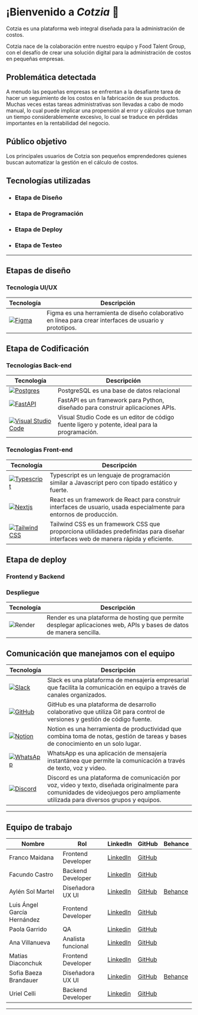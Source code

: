 # ¡Bienvenido a *Cotzia* 🚀

Cotzia es una plataforma web integral diseñada para la administración de costos.

Cotzia nace de la colaboración entre nuestro equipo y Food Talent Group, con el desafío de crear una solución digital para la administración de costos en pequeñas empresas.

## Problemática detectada

A menudo las pequeñas empresas se enfrentan a la desafiante tarea de hacer un seguimiento de los costos en la fabricación de sus productos. Muchas veces estas tareas administrativas son llevadas a cabo de modo manual, lo cual puede implicar una propensión al error y cálculos que toman un tiempo considerablemente excesivo, lo cual se traduce en pérdidas importantes en la rentabilidad del negocio. 

## Público objetivo

Los principales usuarios de Cotzia son pequeños emprendedores quienes buscan automatizar la gestión en el cálculo de costos. 
   
## Tecnologías utilizadas
- ### Etapa de Diseño
- ### Etapa de Programación 
- ### Etapa de Deploy
- ### Etapa de Testeo


-------
## Etapas de diseño
### Tecnología UI/UX


| Tecnología                                                                                           | Descripción                                                                                       |
|------------------------------------------------------------------------------------------------------|---------------------------------------------------------------------------------------------------|
| [![Figma](https://skillicons.dev/icons?i=figma)](https://www.figma.com/)  | Figma es una herramienta de diseño colaborativo en línea para crear interfaces de usuario y prototipos.                        |
## Etapa de Codificación

### Tecnologías Back-end 

| Tecnología                                                                                           | Descripción                                                                                       |
|------------------------------------------------------------------------------------------------------|---------------------------------------------------------------------------------------------------|
| [![Postgres](https://skillicons.dev/icons?i=postgres)](https://www.mongodb.com/)  | PostgreSQL es una base de datos relacional  |                                            |
| [![FastAPI](https://skillicons.dev/icons?i=fastapi)](https://expressjs.com/)              | FastAPI es un framework para Python, diseñado para construir aplicaciones APIs.                 |                                 |
| [![Visual Studio Code](https://skillicons.dev/icons?i=vscode)](https://code.visualstudio.com/) | Visual Studio Code es un editor de código fuente ligero y potente, ideal para la programación.                          |

### Tecnologías Front-end

| Tecnología                                                                                           | Descripción                                                                                                  |
|------------------------------------------------------------------------------------------------------|--------------------------------------------------------------------------------------------------------------|
| [![Typescript](https://skillicons.dev/icons?i=typescript)](https://www.javascript.com/)               | Typescript es un lenguaje de programación similar a Javascript pero con tipado estático y fuerte.          |
| [![Nextjs](https://skillicons.dev/icons?i=nextjs)](https://reactjs.org/)                                        | React es un framework de React para construir interfaces de usuario, usada especialmente para entornos de producción.      |
| [![Tailwind CSS](https://skillicons.dev/icons?i=tailwind)](https://tailwindcss.com/)                 | Tailwind CSS es un framework CSS que proporciona utilidades predefinidas para diseñar interfaces web de manera rápida y eficiente.       |


## Etapa de deploy
### Frontend y Backend 
### Despliegue

| Tecnología                                                                                           | Descripción                                                                                       |
|------------------------------------------------------------------------------------------------------|---------------------------------------------------------------------------------------------------|
| ![Render](https://github.com/user-attachments/assets/0ea906a1-eb52-4961-8ecf-fab37aded21c) | Render es una plataforma de hosting que permite desplegar aplicaciones web, APIs y bases de datos de manera sencilla.         |


## Comunicación que manejamos con el equipo

| Tecnología                                                                                           | Descripción                                                                                       |
|------------------------------------------------------------------------------------------------------|---------------------------------------------------------------------------------------------------|
| [![Slack](https://skillicons.dev/icons?i=slack)](https://slack.com/)  | Slack es una plataforma de mensajería empresarial que facilita la comunicación en equipo a través de canales organizados.         |
| [![GitHub](https://skillicons.dev/icons?i=github)](https://github.com/)                     | GitHub es una plataforma de desarrollo colaborativo que utiliza Git para control de versiones y gestión de código fuente.                                                 |               |
| [![Notion](https://skillicons.dev/icons?i=notion)](https://www.notion.so/)           | Notion es una herramienta de productividad que combina toma de notas, gestión de tareas y bases de conocimiento en un solo lugar.                                  |
| [![WhatsApp](https://skillicons.dev/icons?i=whatsapp)](https://www.whatsapp.com/) | WhatsApp es una aplicación de mensajería instantánea que permite la comunicación a través de texto, voz y video.                          |
| [![Discord](https://skillicons.dev/icons?i=discord)](https://discord.com/)                     | Discord es una plataforma de comunicación por voz, video y texto, diseñada originalmente para comunidades de videojuegos pero ampliamente utilizada para diversos grupos y equipos.                                                 |
---


## Equipo de trabajo</h2>

| Nombre                         | Rol                       | LinkedIn                                                                                  | GitHub                                                               |                           Behance |
|--------------------------------|---------------------------|-------------------------------------------------------------------------------------------|----------------------------------------------------------------------|--------------------------------|
| Franco Maidana               | Frontend Developer        | [LinkedIn]( https://www.linkedin.com/in/maidana-franco07/)                                 | [GitHub](https://github.com/Maidana0)                               | 
| Facundo Castro               | Backend Developer                | [LinkedIn](www.linkedin.com/in/facundo-castro-87b864234/)                         | [GitHub](https://github.com/schweigenderFlugel)                                  | 
| Aylén Sol Martel               | Diseñadora UX UI          | [LinkedIn](https://www.linkedin.com/in/aylen-sol-martel/)                                 | [GitHub](https://github.com/MAAY7001)  | [Behance](https://www.behance.net/aylen-sol-martel)                                    | 
| Luis Ángel García Hernández               | Frontend Developer          | [LinkedIn](https://www.linkedin.com/in/devjsluis/)                                 | [GitHub](https://github.com/devjsluis)                                  |                                
| Paola Garrido               | QA          | [Linkedin](https://www.linkedin.com/in/paola-garrido-tester-qa/) |    [GitHub](https://github.com/PaolaGGarrido)
| Ana Villanueva               | Analista funcional          | [LinkedIn](www.linkedin.com/in/anavillanueva-analista-funcional)                                 |                                     [GitHub](https://github.com/anavillanueva1)                                  
| Matias Diaconchuk              | Frontend Developer          | [LinkedIn](https://www.linkedin.com/in/diaconchukm/)                                | [GitHub]( https://github.com/mdiaconchuk)    
| Sofia Baeza Brandauer | Diseñadora UX UI  | [Linkedin](https://www.linkedin.com/in/sofia-brandauer) | [GitHub](https://github.com/Sbrandauer) | [Behance](https://www.behance.net/aylen-sol-martel)
| Uriel Celli | Backend Developer  | [Linkedin](https://ar.linkedin.com/in/uriel-celli-5287602aa)  | [GitHub](https://github.com/CelliUriel) | |                                      |    
---

